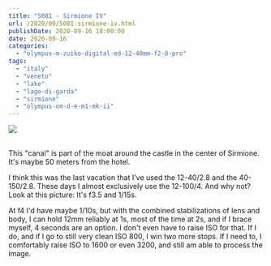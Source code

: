 ```yaml
---
title: "5081 - Sirmione IV"
url: /2020/09/5081-sirmione-iv.html
publishDate: 2020-09-16 18:00:00
date: 2020-09-16
categories: 
  - "olympus-m-zuiko-digital-ed-12-40mm-f2-8-pro"
tags: 
  - "italy"
  - "veneto"
  - "lake"
  - "lago-di-garda"
  - "sirmione"
  - "olympus-om-d-e-m1-mk-ii"
---
```

<div class="container">
<div class="center"><a target="_blank" href="https://d25zfm9zpd7gm5.cloudfront.net/1200x1200/2018/20180909_195048_lr.jpg"><img class="webfeedsFeaturedVisual" src="https://d25zfm9zpd7gm5.cloudfront.net/0600x0600/2018/20180909_195048_lr.jpg" /></a></div>
</div>
<br />

This "canal" is part of the moat around the castle in the center of
Sirmione. It's maybe 50 meters from the hotel.

I think this was the last vacation that I've used the 12-40/2.8 and
the 40-150/2.8. These days I almost exclusively use the 12-100/4.
And why not? Look at this picture: It's f3.5 and 1/15s. 

At f4 I'd have maybe 1/10s, but with the combined stabilizations of
lens and body, I can hold 12mm reliably at 1s, most of the time at
2s, and if I brace myself, 4 seconds are an option. I don't even
have to raise ISO for that. If I do, and if I go to still very clean
ISO 800, I win two more stops. If I need to, I comfortably raise ISO
to 1600 or even 3200, and still am able to process the image.